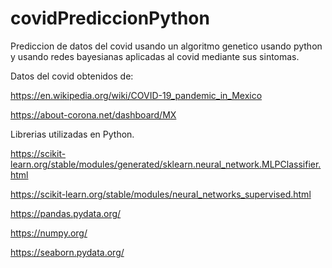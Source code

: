 # covidPrediccionPython

Prediccion de datos del covid usando un algoritmo genetico usando python y usando redes bayesianas aplicadas al covid mediante sus sintomas.

Datos del covid obtenidos de:

https://en.wikipedia.org/wiki/COVID-19_pandemic_in_Mexico

https://about-corona.net/dashboard/MX


Librerias utilizadas en Python.

https://scikit-learn.org/stable/modules/generated/sklearn.neural_network.MLPClassifier.html

https://scikit-learn.org/stable/modules/neural_networks_supervised.html

https://pandas.pydata.org/

https://numpy.org/

https://seaborn.pydata.org/

